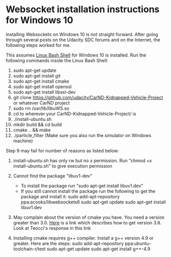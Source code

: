 # Websocket installation instructions for Windows 10

Installing Websockets on Windows 10 is not straight forward. After going through several posts on the Udacity SDC forums and on the Internet, the following steps worked for me.

This assumes [Linux Bash Shell](https://www.howtogeek.com/249966/how-to-install-and-use-the-linux-bash-shell-on-windows-10/) for Windows 10 is installed. Run the following commands inside the Linux Bash Shell:
1. sudo apt-get update
2. sudo apt-get install git
3. sudo apt-get install cmake
4. sudo apt-get install openssl
5. sudo apt-get install libssl-dev
6. git clone https://github.com/udacity/CarND-Kidnapped-Vehicle-Project or whatever CarND project
7. sudo rm /usr/lib/libuWS.so 
8. cd to wherever your CarND-Kidnapped-Vehicle-Project/ is
9. ./install-ubuntu.sh
10. mkdir build && cd build
11. cmake .. && make
12. ./particle_filter (Make sure you also run the simulator on Windows machine)

Step 9 may fail for number of reasons as listed below:

1. install-ubuntu.sh has only rw but no x permission. Run "chmod +x install-ubuntu.sh" to give execution permission
2. Cannot find the package "libuv1-dev"

	* To install the package run "sudo apt-get install libuv1.dev"
	* If you still cannot install the package run the following to get the package and install it:
		sudo add-apt-repository ppa:acooks/libwebsockets6
		sudo apt-get update
		sudo apt-get install libuv1.dev		
3. May complain about the version of cmake you have. You need a version greater than 3.0. [Here](https://askubuntu.com/questions/355565/how-to-install-latest-cmake-version-in-linux-ubuntu-from-command-line) is a link which describes how to get version 3.8. Look at Teocci's response in this link
4. Installing cmake requires g++ compiler. Install a g++ version 4.9 or greater. Here are the steps:
	sudo add-apt-repository ppa:ubuntu-toolchain-r/test
	sudo apt-get update
	sudo apt-get install g++-4.9
